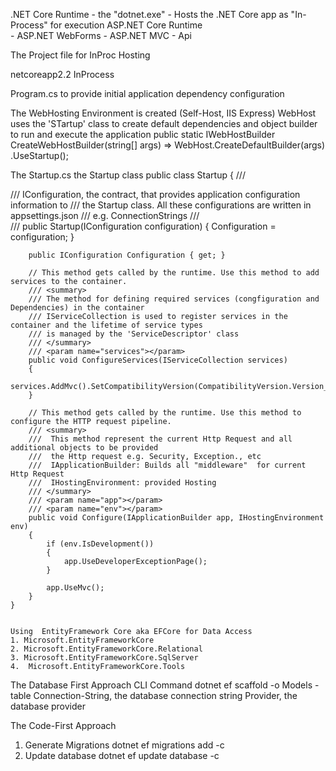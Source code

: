﻿.NET Core Runtime
	- the "dotnet.exe"
		- Hosts the .NET Core app as "In-Process" for execution
ASP.NET Core Runtime	
	- ASP.NET WebForms
	- ASP.NET MVC
	- Api
 
The Project file for InProc Hosting

  <PropertyGroup>
   <!--The Target Framework-->
    <TargetFramework>netcoreapp2.2</TargetFramework>
  <!--An Inprocess Hosting-->		
    <AspNetCoreHostingModel>InProcess</AspNetCoreHostingModel>
  </PropertyGroup>
 
  
Program.cs to provide initial application dependency configuration

The WebHosting Environment is created (Self-Host, IIS Express) WebHost uses the 'STartup' class to create default dependencies and object builder to
run and execute the application
        public static IWebHostBuilder CreateWebHostBuilder(string[] args) =>
            WebHost.CreateDefaultBuilder(args)
                .UseStartup<Startup>();

The Startup.cs the Startup class
  public class Startup
    {
        /// <summary>
        /// IConfiguration, the contract, that provides application configuration information to
        /// the Startup class. All these configurations are written in appsettings.json 
        /// e.g. ConnectionStrings
        /// </summary>
        /// <param name="configuration"></param>
        public Startup(IConfiguration configuration)
        {
            Configuration = configuration;
        }

        public IConfiguration Configuration { get; }

        // This method gets called by the runtime. Use this method to add services to the container.
        /// <summary>
        /// The method for defining required services (congfiguration and Dependencies) in the container
        /// IServiceCollection is used to register services in the container and the lifetime of service types
        /// is managed by the 'ServiceDescriptor' class
        /// </summary>
        /// <param name="services"></param>
        public void ConfigureServices(IServiceCollection services)
        {
            services.AddMvc().SetCompatibilityVersion(CompatibilityVersion.Version_2_2);
        }

        // This method gets called by the runtime. Use this method to configure the HTTP request pipeline.
        /// <summary>
        ///  This method represent the current Http Request and all additional objects to be provided
        ///  the Http request e.g. Security, Exception., etc
        ///  IApplicationBuilder: Builds all "middleware"  for current Http Request
        ///  IHostingEnvironment: provided Hosting
        /// </summary>
        /// <param name="app"></param>
        /// <param name="env"></param>
        public void Configure(IApplicationBuilder app, IHostingEnvironment env)
        {
            if (env.IsDevelopment())
            {
                app.UseDeveloperExceptionPage();
            }

            app.UseMvc();
        }
    }


    Using  EntityFramework Core aka EFCore for Data Access
    1. Microsoft.EntityFrameworkCore
    2. Microsoft.EntityFrameworkCore.Relational
    3. Microsoft.EntityFrameworkCore.SqlServer
    4.  Microsoft.EntityFrameworkCore.Tools

The Database First Approach
CLI Command
dotnet ef scaffold <Connection-String> <Provider> -o Models -table <LIST of Tables to be scaffolded>
Connection-String, the database connection string
Provider, the database provider 

The Code-First Approach
1. Generate Migrations
dotnet ef migrations add <Migration-name> -c <DBContext Class path>
2. Update database
dotnet ef update database -c <DBContext Class path>

